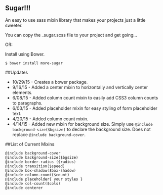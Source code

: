 ## Sugar!!!

An easy to use sass mixin library that makes your projects just a little sweeter.

You can copy the _sugar.scss file to your project and get going... 

OR:

Install using Bower.

`$ bower install more-sugar`

##Updates
* 10/29/15 - Creates a bower package.
* 9/16/15 - Added a center mixin to horizontally and vertically center elements.
* 6/08/15 - Added column count mixin to easily add CSS3 column counts to paragraphs.
* 6/03/15 - Added placeholder mixin for easy styling of form placeholder text.
* 4/20/15 - Added column count mixin.
* 4/14/15 - Added new mixin for background size. Simply use `@include background-size($bgsize)` to declare the background size. Does not replace `@include background-cover`. 

##List of Current Mixins

```
@include background-cover
@include background-size($bgsize)
@include border-radius ($radius)
@include transition($speed)
@include box-shadow($box-shadow)
@include column-count($count)
@include placeholder{ your styles }
@include col-count($cols)
@include centerer
```
